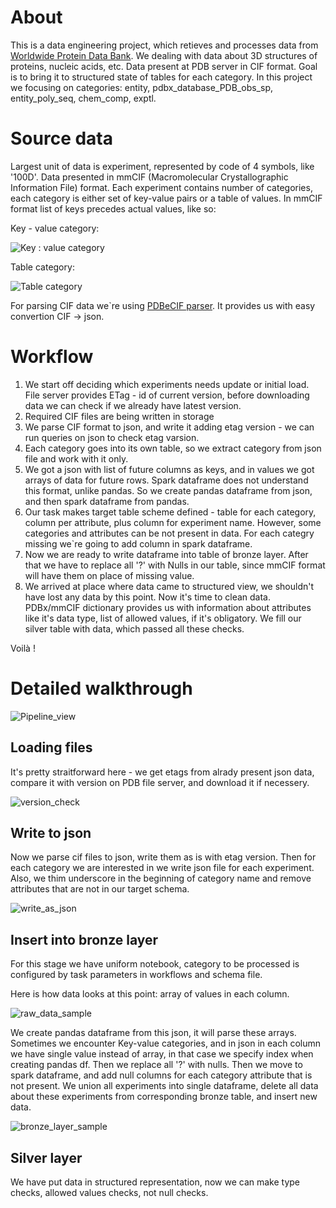 # About
This is a data engineering project, which retieves and processes data from [Worldwide Protein Data Bank](https://www.wwpdb.org/). We dealing with data about 3D structures of proteins, nucleic acids, etc. Data present at PDB server in CIF format. Goal is to bring it to structured state of tables for each category. In this project we focusing on categories: entity, pdbx_database_PDB_obs_sp, entity_poly_seq, chem_comp, exptl.

# Source data
Largest unit of data is experiment, represented by code of 4 symbols, like '100D'. Data presented in mmCIF (Macromolecular Crystallographic Information File) format. Each experiment contains number of categories, each category is either set of key-value pairs or a table of values. In mmCIF format list of keys precedes actual values, like so:

Key - value category:

![Key : value category](/screenshots/key_value_cat.png) 

Table category:

![Table category](/screenshots/table_cat.png)

For parsing CIF data we`re using [PDBeCIF parser](https://pdbeurope.github.io/pdbecif/index.html#). It provides us with easy convertion CIF -> json. 

# Workflow
1) We start off deciding which experiments needs update or initial load. File server provides ETag - id of current version, before downloading data we can check if we already have latest version.
2) Required CIF files are being written in storage
3) We parse CIF format to json, and write it adding etag version - we can run queries on json to check etag varsion.
4) Each category goes into its own table, so we extract category from json file and work with it only.
5) We got a json with list of future columns as keys, and in values we got arrays of data for future rows. Spark dataframe does not understand this format, unlike pandas. So we create pandas dataframe from json, and then spark dataframe from pandas. 
6) Our task makes target table scheme defined - table for each category, column per attribute, plus column for experiment name. However, some categories and attributes can be not present in data. For each categry missing we`re going to add column in spark dataframe.
7) Now we are ready to write dataframe into table of bronze layer. After that we have to replace all '?' with Nulls in our table, since mmCIF format will have them on place of missing value.
8) We arrived at place where data came to structured view, we shouldn't have lost any data by this point. Now it's time to clean data. PDBx/mmCIF dictionary provides us with information about attributes like it's data type, list of allowed values, if it's obligatory. We fill our silver table with data, which passed all these checks.

Voilà !

# Detailed walkthrough

![Pipeline_view](/screenshots/pipeline.png)

## Loading files
It's pretty straitforward here - we get etags from alrady present json data, compare it with version on PDB file server, and download it if necessery.

![version_check](/screenshots/version_check.png)

## Write to json
Now we parse cif files to json, write them as is with etag version. Then for each category we are interested in we write json file for each experiment. Also, we thim underscore in the beginning of category name and remove attributes that are not in our target schema.

![write_as_json](/screenshots/write_as_json.png)

## Insert into bronze layer
For this stage we have uniform notebook, category to be processed is configured by task parameters in workflows and schema file.

Here is how data looks at this point: array of values in each column.

![raw_data_sample](/screenshots/raw_data_sample.png)

We create pandas dataframe from this json, it will parse these arrays. 
Sometimes we encounter Key-value categories, and in json in each column we have single value instead of array, in that case we specify index when creating pandas df.
Then we replace all '?' with nulls.
Then we move to spark dataframe, and add null columns for each category attribute that is not present.
We union all experiments into single dataframe, delete all data about these experiments from corresponding bronze table, and insert new data.

![bronze_layer_sample](/screenshots/bronze_layer_sample.png)

## Silver layer
We have put data in structured representation, now we can make type checks, allowed values checks, not null checks.


